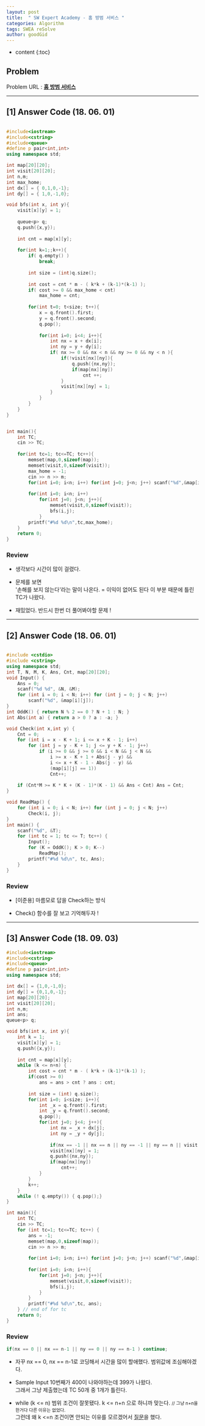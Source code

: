 ```yaml
---
layout: post
title:  " SW Expert Academy - 홈 방범 서비스 "
categories: Algorithm
tags: SWEA reSolve
author: goodGid
---
```

* content
{:toc}


## Problem 
Problem URL : **[홈 방범 서비스](https://www.swexpertacademy.com/main/code/problem/problemDetail.do?contestProbId=AV5V61LqAf8DFAWu)**







---

## [1] Answer Code (18. 06. 01)

``` cpp

#include<iostream>
#include<cstring>
#include<queue>
#define p pair<int,int>
using namespace std;

int map[20][20];
int visit[20][20];
int n,m;
int max_home;
int dx[] = { 0,1,0,-1};
int dy[] = { 1,0,-1,0};

void bfs(int x, int y){
    visit[x][y] = 1;
    
    queue<p> q;
    q.push({x,y});
    
    int cnt = map[x][y];
    
    for(int k=1;;k++){
        if( q.empty() )
            break;
        
        int size = (int)q.size();
        
        int cost = cnt * m - ( k*k + (k-1)*(k-1) );
        if( cost >= 0 && max_home < cnt)
            max_home = cnt;
        
        for(int t=0; t<size; t++){
            x = q.front().first;
            y = q.front().second;
            q.pop();
            
            for(int i=0; i<4; i++){
                int nx = x + dx[i];
                int ny = y + dy[i];
                if( nx >= 0 && nx < n && ny >= 0 && ny < n ){
                    if(!visit[nx][ny]){
                        q.push({nx,ny});
                        if(map[nx][ny])
                            cnt ++;
                    }
                    visit[nx][ny] = 1;
                }
            }
        }
    }
}


int main(){
    int TC;
    cin >> TC;
    
    for(int tc=1; tc<=TC; tc++){
        memset(map,0,sizeof(map));
        memset(visit,0,sizeof(visit));
        max_home = -1;
        cin >> n >> m;
        for(int i=0; i<n; i++) for(int j=0; j<n; j++) scanf("%d",&map[i][j]);
        
        for(int i=0; i<n; i++)
            for(int j=0; j<n; j++){
                memset(visit,0,sizeof(visit));
                bfs(i,j);
            }
        printf("#%d %d\n",tc,max_home);
    }
    return 0;
}


```

### Review

* 생각보다 시간이 많이 걸렸다.

* 문제를 보면 <br> '손해를 보지 않는다'라는 말이 나온다. = 이익이 없어도 된다 이 부분 때문에 틀린 TC가 나왔다. 

* 재밌었다. 반드시 한번 더 풀어봐야할 문제 ! 

---

## [2] Answer Code (18. 06. 01)

``` cpp

#include <cstdio>
#include <cstring>
using namespace std;
int T, N, M, K, Ans, Cnt, map[20][20];
void Input() {
    Ans = 0;
    scanf("%d %d", &N, &M);
    for (int i = 0; i < N; i++) for (int j = 0; j < N; j++)
        scanf("%d", &map[i][j]);
}
int OddK() { return N % 2 == 0 ? N + 1 : N; }
int Abs(int a) { return a > 0 ? a : -a; }

void Check(int x,int y) {
    Cnt = 0;
    for (int i = x - K + 1; i <= x + K - 1; i++)
        for (int j = y - K + 1; j <= y + K - 1; j++)
            if (i >= 0 && j >= 0 && i < N && j < N &&
                i >= x - K + 1 + Abs(j - y) &&
                i <= x + K - 1 - Abs(j - y) &&
                (map[i][j] == 1))
                Cnt++;
    
    if (Cnt*M >= K * K + (K - 1)*(K - 1) && Ans < Cnt) Ans = Cnt;
}

void ReadMap() {
    for (int i = 0; i < N; i++) for (int j = 0; j < N; j++)
        Check(i, j);
}
int main() {
    scanf("%d", &T);
    for (int tc = 1; tc <= T; tc++) {
        Input();
        for (K = OddK(); K > 0; K--)
            ReadMap();
        printf("#%d %d\n", tc, Ans);
    }
}

```

### Review

* [이준용] 마름모로 답을 Check하는 방식

* Check() 함수를 잘 보고 기억해두자 ! 


---

## [3] Answer Code (18. 09. 03)


``` cpp
#include<iostream>
#include<cstring>
#include<queue>
#define p pair<int,int>
using namespace std;

int dx[] = {1,0,-1,0};
int dy[] = {0,1,0,-1};
int map[20][20];
int visit[20][20];
int n,m;
int ans;
queue<p> q;

void bfs(int x, int y){
    int k = 1;
    visit[x][y] = 1;
    q.push({x,y});
    
    int cnt = map[x][y];
    while (k <= n+n) {
        int cost = cnt * m - ( k*k + (k-1)*(k-1) );
        if(cost >= 0)
            ans = ans > cnt ? ans : cnt;
        
        int size = (int) q.size();
        for(int i=0; i<size; i++){
            int _x = q.front().first;
            int _y = q.front().second;
            q.pop();
            for(int j=0; j<4; j++){
                int nx = _x + dx[j];
                int ny = _y + dy[j];
                
                if(nx == -1 || nx == n || ny == -1 || ny == n || visit[nx][ny]) continue;
                visit[nx][ny] = 1;
                q.push({nx,ny});
                if(map[nx][ny])
                    cnt++;
            }
        }
        k++;
    }
    while (! q.empty()) { q.pop();}
}

int main(){
    int TC;
    cin >> TC;
    for (int tc=1; tc<=TC; tc++) {
        ans = -1;
        memset(map,0,sizeof(map));
        cin >> n >> m;
        
        for(int i=0; i<n; i++) for(int j=0; j<n; j++) scanf("%d",&map[i][j]);
        
        for(int i=0; i<n; i++){
            for(int j=0; j<n; j++){
                memset(visit,0,sizeof(visit));
                bfs(i,j);
            }
        }
        printf("#%d %d\n",tc, ans);
    } // end of for tc
    return 0;
}

```

### Review

``` cpp
if(nx == 0 || nx == n-1 || ny == 0 || ny == n-1 ) continue; 
```
* 자꾸 nx == 0, nx == n-1로 코딩해서 시간을 많이 할애했다. 범위값에 조심해야겠다.

* Sample Input 10번째가 400이 나와야하는데 399가 나왔다. <br> 그래서 그냥 제출했는데 TC 50개 중 1개가 틀린다.

* while (k <= n) 범위 조건이 잘못됐다. k <= n+n 으로 하니까 맞는다. <small> // 그냥 n+n을 한거다 다른 이유는 없었다.</small><br> 그런데 왜 k <=n 조건이면 안되는 이유를 모르겠어서 [질문](https://www.swexpertacademy.com/main/talk/solvingTalk/boardCommuView.do)을 했다.


